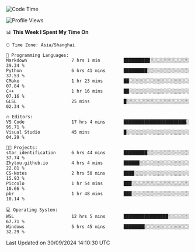 <!--START_SECTION:waka-->
![Code Time](http://img.shields.io/badge/Code%20Time-2%2C032%20hrs%2052%20mins-blue)

![Profile Views](http://img.shields.io/badge/Profile%20Views-0-blue)

📊 **This Week I Spent My Time On** 

```text
🕑︎ Time Zone: Asia/Shanghai

💬 Programming Languages: 
Markdown                 7 hrs 1 min         ██████████░░░░░░░░░░░░░░░   39.34 % 
Python                   6 hrs 41 mins       █████████░░░░░░░░░░░░░░░░   37.53 % 
CMake                    1 hr 23 mins        ██░░░░░░░░░░░░░░░░░░░░░░░   07.84 % 
C++                      1 hr 16 mins        ██░░░░░░░░░░░░░░░░░░░░░░░   07.16 % 
GLSL                     25 mins             █░░░░░░░░░░░░░░░░░░░░░░░░   02.34 % 

🔥 Editors: 
VS Code                  17 hrs 4 mins       ████████████████████████░   95.71 % 
Visual Studio            45 mins             █░░░░░░░░░░░░░░░░░░░░░░░░   04.29 % 

🐱‍💻 Projects: 
star_identification      6 hrs 44 mins       █████████░░░░░░░░░░░░░░░░   37.74 % 
Zhytou.github.io         4 hrs 4 mins        ██████░░░░░░░░░░░░░░░░░░░   22.81 % 
CS-Notes                 2 hrs 50 mins       ████░░░░░░░░░░░░░░░░░░░░░   15.93 % 
Piccolo                  1 hr 54 mins        ███░░░░░░░░░░░░░░░░░░░░░░   10.66 % 
pbr                      1 hr 48 mins        ███░░░░░░░░░░░░░░░░░░░░░░   10.14 % 

💻 Operating System: 
WSL                      12 hrs 5 mins       █████████████████░░░░░░░░   67.71 % 
Windows                  5 hrs 45 mins       ████████░░░░░░░░░░░░░░░░░   32.29 % 
```


 Last Updated on 30/09/2024 14:10:30 UTC
<!--END_SECTION:waka-->